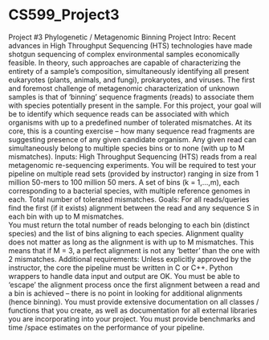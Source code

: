 # CS599_Project3

Project #3
Phylogenetic / Metagenomic Binning
Project Intro:
Recent advances in High Throughput Sequencing (HTS) technologies have made shotgun sequencing of complex environmental samples economically feasible. In theory, such approaches are capable of characterizing the entirety of a sample’s composition, simultaneously identifying all present eukaryotes (plants, animals, and fungi), prokaryotes, and viruses. The first and foremost challenge of metagenomic characterization of unknown samples is that of ‘binning’ sequence fragments (reads) to associate them with species potentially present in the sample. For this project, your goal will be to identify which sequence reads can be associated with which organisms with up to a predefined number of tolerated mismatches. 
At its core, this is a counting exercise – how many sequence read fragments are suggesting presence of any given candidate organism. Any given read can simultaneously belong to multiple species bins or to none (with up to M mismatches). 
Inputs:
High Throughput Sequencing (HTS) reads from a real metagenomic re-sequencing experiments. You will be required to test your pipeline on multiple read sets (provided by instructor) ranging in size from 1 million 50-mers to 100 million 50 mers.
A set of bins (k = 1,…,m), each corresponding to a bacterial species, with multiple reference genomes in each.
Total number of tolerated mismatches.
Goals:
For all reads/queries find the first (if it exists) alignment between the read and any sequence S in each bin with up to M mismatches.  
You must return the total number of reads belonging to each bin (distinct species) and the list of bins aligning to each species. Alignment quality does not matter as long as the alignment is with up to M mismatches.  This means that if M = 3, a perfect alignment is not any ‘better’ than the one with 2 mismatches.
Additional requirements:
Unless explicitly approved by the instructor, the core the pipeline must be written in C or C++.  Python wrappers to handle data input and output are OK.
You must be able to ‘escape’ the alignment process once the first alignment between a read and a bin is achieved – there is no point in looking for additional alignments (hence binning).
You must provide extensive documentation on all classes / functions that you create, as well as documentation for all external libraries you are incorporating into your project.
You must provide benchmarks and time /space estimates on the performance of your pipeline.
